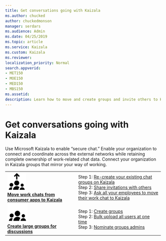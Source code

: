 ```yaml
---
title: Get conversations going with Kaizala
ms.author: chucked
author: chuckedmonson
manager: serdars
ms.audience: Admin
ms.date: 04/25/2019
ms.topic: article
ms.service: Kaizala
ms.custom: Kaizala
ms.reviewer: 
localization_priority: Normal
search.appverid:
- MET150
- MOE150
- MED150
- MBS150
ms.assetid: 
description: Learn how to move and create groups and invite others to Kaizala.
---
```


# Get conversations going with Kaizala

Use Microsoft Kaizala to enable “secure chat.” Enable your organization to connect and coordinate across the external networks while retaining complete ownership of work-related chat data. Connect your organization in Kaizala groups that mirror your way of working. 

|         |         |
|---------|---------|
|![Image of people with arrow icon](media/move-work-chats-icon.png) <br> **[Move work chats from consumer apps to Kaizala](move-work-chats.md)**     | Step 1: [Re-create your existing chat groups on Kaizala](#step-1--re-create-your-existing-chat-groups-on-kaizala) <br> Step 2: [Share invitations with others](#step-2--share-invitations-with-others) <br> Step 3: [Ask all your employees to move their work chat to Kaizala](#step-3--ask-all-your-employees-to-move-their-work-chat-to-kaizala)  |
|![Image of people icon](media/create-large-groups-icon.png) <br> **[Create large groups for discussions](invite-people.md)**     | Step 1: [Create groups](#step-1--create-groups) <br> Step 2: [Bulk upload all users at one time](#step-2--bulk-upload-all-users-at-one-time) <br> Step 3: [Nominate groups admins](#step-3--nominate-groups-admins) |